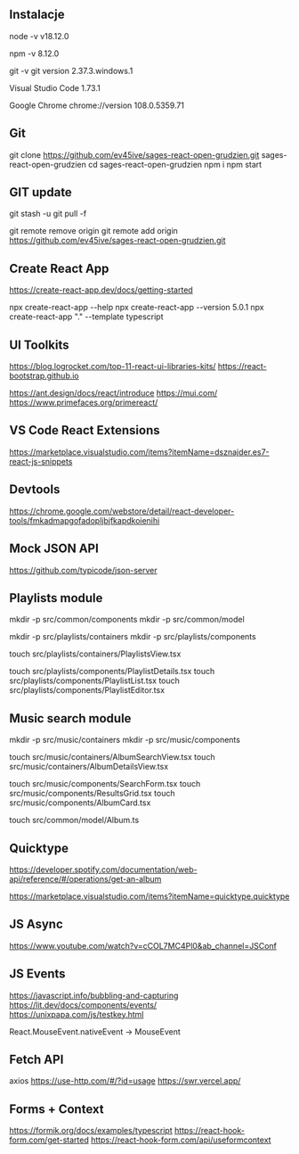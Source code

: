 ## Instalacje

node -v
v18.12.0

npm -v
8.12.0

git -v
git version 2.37.3.windows.1

Visual Studio Code
1.73.1

Google Chrome
chrome://version
108.0.5359.71

## Git

git clone https://github.com/ev45ive/sages-react-open-grudzien.git sages-react-open-grudzien
cd sages-react-open-grudzien
npm i
npm start

## GIT update

git stash -u
git pull -f

git remote remove origin
git remote add origin https://github.com/ev45ive/sages-react-open-grudzien.git

## Create React App

https://create-react-app.dev/docs/getting-started

npx create-react-app --help
npx create-react-app --version
5.0.1
npx create-react-app "." --template typescript

## UI Toolkits

https://blog.logrocket.com/top-11-react-ui-libraries-kits/
https://react-bootstrap.github.io

https://ant.design/docs/react/introduce
https://mui.com/
https://www.primefaces.org/primereact/

## VS Code React Extensions

https://marketplace.visualstudio.com/items?itemName=dsznajder.es7-react-js-snippets

## Devtools

https://chrome.google.com/webstore/detail/react-developer-tools/fmkadmapgofadopljbjfkapdkoienihi

## Mock JSON API

https://github.com/typicode/json-server

## Playlists module

mkdir -p src/common/components
mkdir -p src/common/model

mkdir -p src/playlists/containers
mkdir -p src/playlists/components

touch src/playlists/containers/PlaylistsView.tsx

touch src/playlists/components/PlaylistDetails.tsx
touch src/playlists/components/PlaylistList.tsx
touch src/playlists/components/PlaylistEditor.tsx

## Music search module

mkdir -p src/music/containers
mkdir -p src/music/components

touch src/music/containers/AlbumSearchView.tsx
touch src/music/containers/AlbumDetailsView.tsx

touch src/music/components/SearchForm.tsx
touch src/music/components/ResultsGrid.tsx
touch src/music/components/AlbumCard.tsx

touch src/common/model/Album.ts

## Quicktype

https://developer.spotify.com/documentation/web-api/reference/#/operations/get-an-album

https://marketplace.visualstudio.com/items?itemName=quicktype.quicktype


## JS Async 
https://www.youtube.com/watch?v=cCOL7MC4Pl0&ab_channel=JSConf


## JS Events 
https://javascript.info/bubbling-and-capturing
https://lit.dev/docs/components/events/
https://unixpapa.com/js/testkey.html

React.MouseEvent.nativeEvent -> MouseEvent

## Fetch API
axios 
https://use-http.com/#/?id=usage
https://swr.vercel.app/


## Forms + Context 
https://formik.org/docs/examples/typescript
https://react-hook-form.com/get-started
https://react-hook-form.com/api/useformcontext

